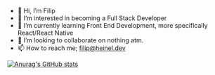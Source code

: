 - 👋  Hi, I’m Filip
- 👀  I’m interested in becoming a Full Stack Developer
- 🌱  I’m currently learning Front End Development, more specifically React/React Native
- 💞️  I’m looking to collaborate on nothing atm.
- 📫  How to reach me; filip@heinel.dev

[![Anurag's GitHub stats](https://github-readme-stats.vercel.app/api?username=wilkrew)](https://github.com/anuraghazra/github-readme-stats&count_private=true&show_icons=true&theme=dracula)
